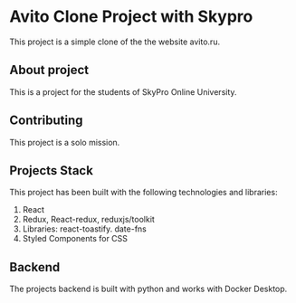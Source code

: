 # Avito Clone Project with Skypro

This project is a simple clone of the the website avito.ru. 

## About project

This is a project for the students of SkyPro Online University. 

## Contributing

This project is a solo mission.

## Projects Stack

This project has been built with  the following technologies and libraries:
1. React
2. Redux, React-redux, reduxjs/toolkit
3. Libraries: react-toastify. date-fns
4. Styled Components for CSS

## Backend

The projects backend is built with python and works with Docker Desktop. 


